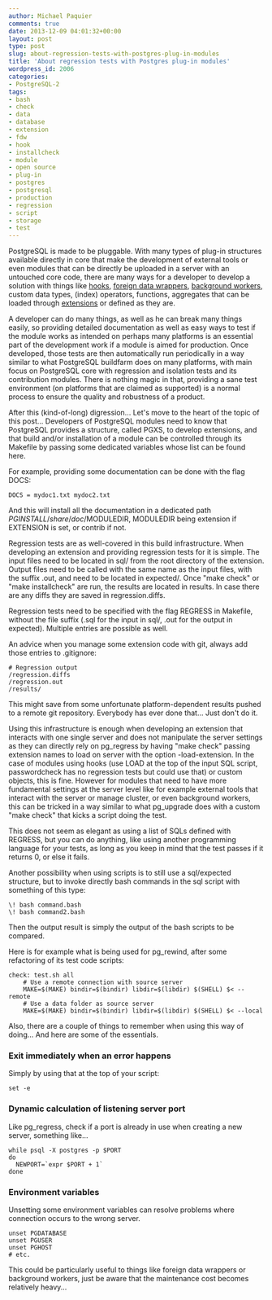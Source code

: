 ```yaml
---
author: Michael Paquier
comments: true
date: 2013-12-09 04:01:32+00:00
layout: post
type: post
slug: about-regression-tests-with-postgres-plug-in-modules
title: 'About regression tests with Postgres plug-in modules'
wordpress_id: 2006
categories:
- PostgreSQL-2
tags:
- bash
- check
- data
- database
- extension
- fdw
- hook
- installcheck
- module
- open source
- plug-in
- postgres
- postgresql
- production
- regression
- script
- storage
- test
---
```

PostgreSQL is made to be pluggable. With many types of plug-in structures available directly in core that make the development of external tools or even modules that can be directly be uploaded in a server with an untouched core code, there are many ways for a developer to develop a solution with things like [hooks](http://wiki.postgresql.org/images/e/e3/Hooks_in_postgresql.pdf), [foreign data wrappers](http://wiki.postgresql.org/wiki/Foreign_data_wrappers), [background workers](http://www.postgresql.org/docs/9.3/static/bgworker.html), custom data types, (index) operators, functions, aggregates that can be loaded through [extensions](http://www.postgresql.org/docs/9.1/static/sql-createextension.html) or defined as they are.

A developer can do many things, as well as he can break many things easily, so providing detailed documentation as well as easy ways to test if the module works as intended on perhaps many platforms is an essential part of the development work if a module is aimed for production. Once developed, those tests are then automatically run periodically in a way similar to what PostgreSQL buildfarm does on many platforms, with main focus on PostgreSQL core with regression and isolation tests and its contribution modules. There is nothing magic in that, providing a sane test environment (on platforms that are claimed as supported) is a normal process to ensure the quality and robustness of a product.

After this (kind-of-long) digression... Let's move to the heart of the topic of this post... Developers of PostgreSQL modules need to know that PostgreSQL provides a structure, called PGXS, to develop extensions, and that build and/or installation of a module can be controlled through its Makefile by passing some dedicated variables whose list can be found here.

For example, providing some documentation can be done with the flag DOCS:

    DOCS = mydoc1.txt mydoc2.txt

And this will install all the documentation in a dedicated path $PGINSTALL/share/doc/$MODULEDIR, MODULEDIR being extension if EXTENSION is set, or contrib if not.

Regression tests are as well-covered in this build infrastructure. When developing an extension and providing regression tests for it is simple. The input files need to be located in sql/ from the root directory of the extension. Output files need to be called with the same name as the input files, with the suffix .out, and need to be located in expected/. Once "make check" or "make installcheck" are run, the results are located in results. In case there are any diffs they are saved in regression.diffs.

Regression tests need to be specified with the flag REGRESS in Makefile, without the file suffix (.sql for the input in sql/, .out for the output in expected). Multiple entries are possible as well.

An advice when you manage some extension code with git, always add those entries to .gitignore:

    # Regression output
    /regression.diffs
    /regression.out
    /results/

This might save from some unfortunate platform-dependent results pushed to a remote git repository. Everybody has ever done that... Just don't do it.

Using this infrastructure is enough when developing an extension that interacts with one single server and does not manipulate the server settings as they can directly rely on pg\_regress by having "make check" passing extension names to load on server with the option -load-extension. In the case of modules using hooks (use LOAD at the top of the input SQL script, passwordcheck has no regression tests but could use that) or custom objects, this is fine. However for modules that need to have more fundamental settings at the server level like for example external tools that interact with the server or manage cluster, or even background workers, this can be tricked in a way similar to what pg\_upgrade does with a custom "make check" that kicks a script doing the test.

This does not seem as elegant as using a list of SQLs defined with REGRESS, but you can do anything, like using another programming language for your tests, as long as you keep in mind that the test passes if it returns 0, or else it fails.

Another possibility when using scripts is to still use a sql/expected structure, but to invoke directly bash commands in the sql script with something of this type:

    \! bash command.bash
    \! bash command2.bash

Then the output result is simply the output of the bash scripts to be compared.

Here is for example what is being used for pg\_rewind, after some refactoring of its test code scripts:

    check: test.sh all
        # Use a remote connection with source server
        MAKE=$(MAKE) bindir=$(bindir) libdir=$(libdir) $(SHELL) $< --remote
        # Use a data folder as source server
        MAKE=$(MAKE) bindir=$(bindir) libdir=$(libdir) $(SHELL) $< --local

Also, there are a couple of things to remember when using this way of doing... And here are some of the essentials.  

### Exit immediately when an error happens ###

Simply by using that at the top of your script:

    set -e


### Dynamic calculation of listening server port ####

Like pg\_regress, check if a port is already in use when creating a new server, something like...

    while psql -X postgres -p $PORT
    do
      NEWPORT=`expr $PORT + 1`
    done

### Environment variables ###

Unsetting some environment variables can resolve problems where connection occurs to the wrong server.

    unset PGDATABASE
    unset PGUSER
    unset PGHOST
    # etc.

This could be particularly useful to things like foreign data wrappers or background workers, just be aware that the maintenance cost becomes relatively heavy...
